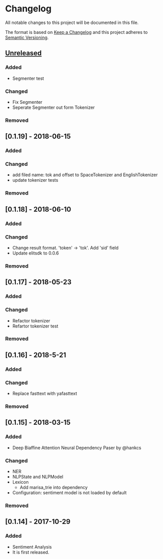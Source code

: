 # Changelog
All notable changes to this project will be documented in this file.

The format is based on [Keep a Changelog](http://keepachangelog.com/en/1.0.0/)
and this project adheres to [Semantic Versioning](http://semver.org/spec/v2.0.0.html).

## [Unreleased]
### Added
- Segmenter test
### Changed
- Fix Segmenter
- Seperate Segmenter out form Tokenizer
### Removed

## [0.1.19] - 2018-06-15
### Added
### Changed
- add filed name: tok and offset to SpaceTokenizer and EnglishTokenizer
- update tokenizer tests
### Removed

## [0.1.18] - 2018-06-10
### Added
### Changed
- Change result format. 'token' -> 'tok'. Add 'sid' field
- Update elitsdk to 0.0.6
### Removed

## [0.1.17] - 2018-05-23
### Added
### Changed
- Refactor tokenizer
- Refartor tokenizer test
### Removed

## [0.1.16] - 2018-5-21
### Added
### Changed
- Replace fasttext with yafasttext
### Removed

## [0.1.15] - 2018-03-15
### Added
- Deep Biaffine Attention Neural Dependency Paser by @hankcs
### Changed
- NER
- NLPState and NLPModel
- Lexicon
    - Add marisa_trie into dependency
- Configuration: sentiment model is not loaded by default
### Removed

## [0.1.14] - 2017-10-29
### Added
- Sentiment Analysis
- It is first released.


[Unreleased]: https://github.com/elitcloud/elit/compare/0.1.6...HEAD
[0.1.5]: https://github.com/elitcloud/elit/compare/0.1.5...0.1.6
[0.1.4]: https://github.com/elitcloud/elit/compare/0.1.4...0.1.5
